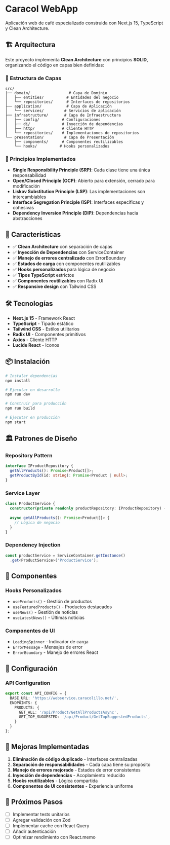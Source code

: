# Caracol WebApp

Aplicación web de café especializado construida con Next.js 15, TypeScript y Clean Architecture.

## 🏗️ Arquitectura

Este proyecto implementa **Clean Architecture** con principios **SOLID**, organizando el código en capas bien definidas:

### 📁 Estructura de Capas

```
src/
├── domain/                 # Capa de Dominio
│   ├── entities/          # Entidades del negocio
│   └── repositories/      # Interfaces de repositorios
├── application/           # Capa de Aplicación
│   └── services/         # Servicios de aplicación
├── infrastructure/       # Capa de Infraestructura
│   ├── config/          # Configuraciones
│   ├── di/              # Inyección de dependencias
│   ├── http/            # Cliente HTTP
│   └── repositories/    # Implementaciones de repositorios
└── presentation/         # Capa de Presentación
    ├── components/      # Componentes reutilizables
    └── hooks/          # Hooks personalizados
```

### 🎯 Principios Implementados

- **Single Responsibility Principle (SRP)**: Cada clase tiene una única responsabilidad
- **Open/Closed Principle (OCP)**: Abierto para extensión, cerrado para modificación
- **Liskov Substitution Principle (LSP)**: Las implementaciones son intercambiables
- **Interface Segregation Principle (ISP)**: Interfaces específicas y cohesivas
- **Dependency Inversion Principle (DIP)**: Dependencias hacia abstracciones

## 🚀 Características

- ✅ **Clean Architecture** con separación de capas
- ✅ **Inyección de Dependencias** con ServiceContainer
- ✅ **Manejo de errores centralizado** con ErrorBoundary
- ✅ **Estados de carga** con componentes reutilizables
- ✅ **Hooks personalizados** para lógica de negocio
- ✅ **Tipos TypeScript** estrictos
- ✅ **Componentes reutilizables** con Radix UI
- ✅ **Responsive design** con Tailwind CSS

## 🛠️ Tecnologías

- **Next.js 15** - Framework React
- **TypeScript** - Tipado estático
- **Tailwind CSS** - Estilos utilitarios
- **Radix UI** - Componentes primitivos
- **Axios** - Cliente HTTP
- **Lucide React** - Iconos

## 📦 Instalación

```bash
# Instalar dependencias
npm install

# Ejecutar en desarrollo
npm run dev

# Construir para producción
npm run build

# Ejecutar en producción
npm start
```

## 🏛️ Patrones de Diseño

### Repository Pattern
```typescript
interface IProductRepository {
  getAllProducts(): Promise<Product[]>;
  getProductById(id: string): Promise<Product | null>;
}
```

### Service Layer
```typescript
class ProductService {
  constructor(private readonly productRepository: IProductRepository) {}
  
  async getAllProducts(): Promise<Product[]> {
    // Lógica de negocio
  }
}
```

### Dependency Injection
```typescript
const productService = ServiceContainer.getInstance()
  .get<ProductService>('ProductService');
```

## 🎨 Componentes

### Hooks Personalizados
- `useProducts()` - Gestión de productos
- `useFeaturedProducts()` - Productos destacados
- `useNews()` - Gestión de noticias
- `useLatestNews()` - Últimas noticias

### Componentes de UI
- `LoadingSpinner` - Indicador de carga
- `ErrorMessage` - Mensajes de error
- `ErrorBoundary` - Manejo de errores React

## 🔧 Configuración

### API Configuration
```typescript
export const API_CONFIG = {
  BASE_URL: 'https://webservice.caracolillo.net/',
  ENDPOINTS: {
    PRODUCTS: {
      GET_ALL: '/api/Product/GetAllProductsAsync',
      GET_TOP_SUGGESTED: '/api/Product/GetTopSuggestedProducts',
    }
  }
};
```

## 📝 Mejoras Implementadas

1. **Eliminación de código duplicado** - Interfaces centralizadas
2. **Separación de responsabilidades** - Cada capa tiene su propósito
3. **Manejo de errores mejorado** - Estados de error consistentes
4. **Inyección de dependencias** - Acoplamiento reducido
5. **Hooks reutilizables** - Lógica compartida
6. **Componentes de UI consistentes** - Experiencia uniforme

## 🎯 Próximos Pasos

- [ ] Implementar tests unitarios
- [ ] Agregar validación con Zod
- [ ] Implementar cache con React Query
- [ ] Añadir autenticación
- [ ] Optimizar rendimiento con React.memo
